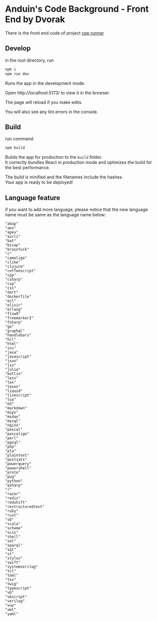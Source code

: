 # Anduin's Code Background - Front End by Dvorak

There is the front end code of project [cpp runner](https://gitlab.aiursoft.cn/aiursoft/cpprunner)

## Develop

in the root directory, run

```bash
npm i
npm run dev
```

Runs the app in the development mode.

Open http://localhost:5173/ to view it in the browser.

The page will reload if you make edits.

You will also see any lint errors in the console.

## Build

run command:

```bash
npm build
```

Builds the app for production to the `build` folder.\
It correctly bundles React in production mode and optimizes the build for the best performance.

The build is minified and the filenames include the hashes.\
Your app is ready to be deployed!

## Language feature

if you want to add more language, please notice that the new language name must be same as the language name below:

```
"abap"
"aes"
"apex"
"azcli"
"bat"
"bicep"
"brainfuck"
"c"
"cameligo"
"clike"
"clojure"
"coffeescript"
"cpp"
"csharp"
"csp"
"css"
"dart"
"dockerfile"
"ecl"
"elixir"
"erlang"
"flow9"
"freemarker2"
"fsharp"
"go"
"graphql"
"handlebars"
"hcl"
"html"
"ini"
"java"
"javascript"
"json"
"jsx"
"julia"
"kotlin"
"less"
"lex"
"lexon"
"liquid"
"livescript"
"lua"
"m3"
"markdown"
"mips"
"msdax"
"mysql"
"nginx"
"pascal"
"pascaligo"
"perl"
"pgsql"
"php"
"pla"
"plaintext"
"postiats"
"powerquery"
"powershell"
"proto"
"pug"
"python"
"qsharp"
"r"
"razor"
"redis"
"redshift"
"restructuredtext"
"ruby"
"rust"
"sb"
"scala"
"scheme"
"scss"
"shell"
"sol"
"sparql"
"sql"
"st"
"stylus"
"swift"
"systemverilog"
"tcl"
"toml"
"tsx"
"twig"
"typescript"
"vb"
"vbscript"
"verilog"
"vue"
"xml"
"yaml"
```
